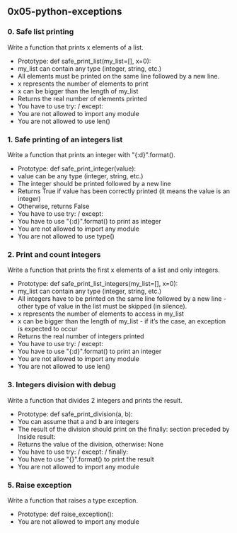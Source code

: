 <h2>0x05-python-exceptions</h2>

<h3>0. Safe list printing</h3>
Write a function that prints x elements of a list.
<ul>
	<li>Prototype: def safe_print_list(my_list=[], x=0):</li>
	<li>my_list can contain any type (integer, string, etc.)</li>
	<li>All elements must be printed on the same line followed by a new line.</li>
	<li>x represents the number of elements to print</li>
	<li>x can be bigger than the length of my_list</li>
	<li>Returns the real number of elements printed</li>
	<li>You have to use try: / except:</li>
	<li>You are not allowed to import any module</li>
	<li>You are not allowed to use len()</li>
</ul>

<h3>1. Safe printing of an integers list</h3>
Write a function that prints an integer with "{:d}".format().
<ul>
	<li>Prototype: def safe_print_integer(value):</li>
	<li>value can be any type (integer, string, etc.)</li>
	<li>The integer should be printed followed by a new line</li>
	<li>Returns True if value has been correctly printed (it means the value is an integer)</li>
	<li>Otherwise, returns False</li>
	<li>You have to use try: / except:</li>
	<li>You have to use "{:d}".format() to print as integer</li>
	<li>You are not allowed to import any module</li>
	<li>You are not allowed to use type()</li>
</ul>

<h3>2. Print and count integers</h3>
Write a function that prints the first x elements of a list and only integers.
<ul>
	<li>Prototype: def safe_print_list_integers(my_list=[], x=0):</li>
	<li>my_list can contain any type (integer, string, etc.)</li>
	<li>All integers have to be printed on the same line followed by a new line - other type of value in the list must be skipped (in silence).</li>
	<li>x represents the number of elements to access in my_list</li>
	<li>x can be bigger than the length of my_list - if it’s the case, an exception is expected to occur</li>
	<li>Returns the real number of integers printed</li>
	<li>You have to use try: / except:</li>
	<li>You have to use "{:d}".format() to print an integer</li>
	<li>You are not allowed to import any module</li>
	<li>You are not allowed to use len()</li>
</ul>

<h3>3. Integers division with debug</h3>
Write a function that divides 2 integers and prints the result.
<ul>
	<li>Prototype: def safe_print_division(a, b):</li>
	<li>You can assume that a and b are integers</li>
	<li>The result of the division should print on the finally: section preceded by Inside result:</li>
	<li>Returns the value of the division, otherwise: None</li>
	<li>You have to use try: / except: / finally:</li>
	<li>You have to use "{}".format() to print the result</li>
	<li>You are not allowed to import any module</li>
</ul>

<h3>5. Raise exception</h3>
Write a function that raises a type exception.
<ul>
	<li>Prototype: def raise_exception():</li>
	<li>You are not allowed to import any module</li>
</ul>
